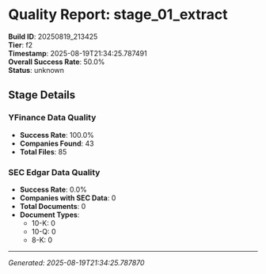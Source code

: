# Quality Report: stage_01_extract

**Build ID**: 20250819_213425  
**Tier**: f2  
**Timestamp**: 2025-08-19T21:34:25.787491  
**Overall Success Rate**: 50.0%  
**Status**: unknown

## Stage Details

### YFinance Data Quality

- **Success Rate**: 100.0%
- **Companies Found**: 43
- **Total Files**: 85

### SEC Edgar Data Quality

- **Success Rate**: 0.0%
- **Companies with SEC Data**: 0
- **Total Documents**: 0
- **Document Types**:
  - 10-K: 0
  - 10-Q: 0
  - 8-K: 0

---
*Generated: 2025-08-19T21:34:25.787870*

